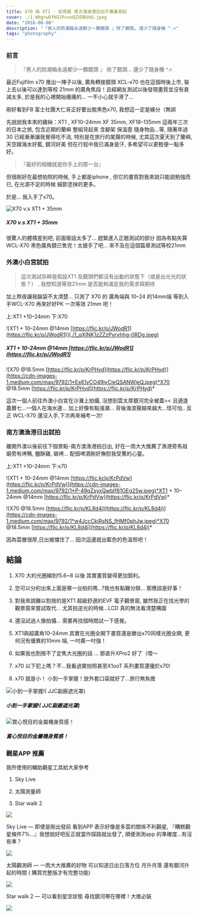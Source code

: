 ```yaml
---
title: X70 與 XT1 - 初見面 南方澳漁港日出不專業測試
cover: ./1_WbgrwDfKGlPvvoQZVDBUkQ.jpeg
date: "2016-08-06"
description: "『男人的防潮箱永遠都少一顆鏡頭 』除了鏡頭… 還少了隨身機 ^.<"
tags: "photography"
---
```


### 前言
> 『男人的防潮箱永遠都少一顆鏡頭 』
除了鏡頭… 還少了隨身機 ^.<

最近Fujifilm x70 推出一陣子以後, 廣角轉接鏡頭 XCL-x70 也在這個時後上市, 裝上去以後可以達到等校 21mm 的廣角焦段！且經網友測試以後發現畫質並沒有衰減太多, 於是我的心裡開始癢癢的… 一不小心就手滑了…

剛好看到FB 富士社團大仁哥正好要出脫黑色x70, 我想這一定是緣分（無誤

先說說我本來的雞絲：XT1 , XF10–24mm XF 35mm, XF18–135mm 這兩年三次的日本之旅, 包含近期的蘭嶼 整組背起來 含腳架 保溫壺 隨身物品…等, 隨著年過30 已經漸漸讓我覺得吃不消, 特別是在旅行的尾聲的時候, 尤其這次夏天到了蘭嶼, 天空跟海水好藍, 銀河好美 但在行程中我已滿身是汗, 多希望可以更輕便一點多好。

> 『最好的相機就是你手上的那一台』

但很剛好在最想拍照的時候, 手上都是iphone , 但它的畫質對我來說只能說勉強而已, 在光源不足的時候 細節塗抹的更多。

於是… 我入手了x70。

![X70 v.s XT1 + 35mm](./1_0P3mazASDxhRrJOlETHZMQ.jpeg)
##### X70 v.s XT1 + 35mm

很驚人的體積差別吧, 前面廢話太多了… 趕緊進入正題測試的部分
因為有點失算 WCL-X70 黑色廣角鏡已售完！太搶手了吧…
來不及在這個篇章測試等校21mm

### 外澳小白宮試拍

> 這次測試存粹是假設XT1 及鏡頭們都沒有出動的狀態下（或是出光光的狀態？） , 我想知道等效21mm 是否能夠滿足我的需求與期待

加上熬夜讓我腦袋不太清楚… 只測了 X70 的 廣角端與 10–24 的14mm端
等到入手WCL-X70 再來好好PK 一次等效 21mm 吧！

上:XT1 +10–24mm 下:X70

![XT1 + 10–24mm @14mm [https://flic.kr/p/JWodR1](https://flic.kr/p/JWodR1)](./1_qXINK1zZZzPyrvhhg-0RDg.jpeg)
##### XT1 + 10–24mm @14mm [https://flic.kr/p/JWodR1](https://flic.kr/p/JWodR1)

![X70 @18.5mm [https://flic.kr/p/KrPHyd](https://flic.kr/p/KrPHyd)](https://cdn-images-1.medium.com/max/9792/1*Es61yCO49jvCieQSANWjeQ.jpeg)*X70 @18.5mm [https://flic.kr/p/KrPHyd](https://flic.kr/p/KrPHyd)*

這次一個人前往外澳小白宮在沙灘上拍攝, 沒想到雲太厚銀河完全被蓋><
且適逢農曆七…一個人在海水邊… 加上好像有點漲潮… 背後海浪聲越來越大…怪可怕.. 反正 WCL-X70 還沒入手,下次再來補考一次!

### 南方澳漁港日出試拍

離開外澳以後前往下個景點-南方澳漁港拍日出, 好在一雨大大推薦了漁港旁馬祖廟旁有烤鴨, 鹽酥雞, 碳烤… 配個啤酒剛好撫慰我受驚的心靈。

上:XT1 +10–24mm 下:x70

![XT1 + 10–24mm @14mm [https://flic.kr/p/KrPdVw](https://flic.kr/p/KrPdVw)](https://cdn-images-1.medium.com/max/9792/1*P-49qZsyxQwbIf81OEg25w.jpeg)*XT1 + 10–24mm @14mm [https://flic.kr/p/KrPdVw](https://flic.kr/p/KrPdVw)*

![X70 @18.5mm [https://flic.kr/p/KL8d4i](https://flic.kr/p/KL8d4i)](https://cdn-images-1.medium.com/max/9792/1*w4JccCkjRsNS_fHMf0phJw.jpeg)*X70 @18.5mm [https://flic.kr/p/KL8d4i](https://flic.kr/p/KL8d4i)*

因為雲層很厚,日出被擋住了… 因次這邊就出藍色的色溫照吧！

## 結論

1. X70 大約光圈縮到f5.6~8 以後 其實畫質變得更加銳利。

1. 您可以分的出來上面是哪一台拍的嗎…?我也有點難分辯… 那應該是好事！

1. 對我來說難以割捨的是XT1 超級舒適的EVF 電子觀景窗, 雖然我正在找光學的觀景窗來嘗試取代… 尤其拍逆光的時候…LCD 真的無法看清楚構圖

1. 還沒試過人像拍攝… 需要再找個時間試一下感覺。

1. XT1與超廣角10–24mm 其實在光圈全開下畫質還是勝出x70同樣光圈全開, 更何況有優異的10mm 端, 一吋廣一吋強！

1. 如果我也割捨不了定焦大光圈的話 … 那直升XPro2 好了（喂～

1. x70 以下犯上嗎？不…我看過實拍照甚至X1ooT 系列畫質還優於x70!

1. x70 就是小！ 小到一手掌握！放外套口袋就好了…旅行無負擔

![小到一手掌握!( JJC副廠遮光罩)](./1_WbgrwDfKGlPvvoQZVDBUkQ.jpeg)
##### 小到一手掌握!( JJC副廠遮光罩)

![賞心悅目的金屬機身質感！](./1_BIZlgm-WfxxhxYs3tr65EQ.jpeg)
##### 賞心悅目的金屬機身質感！

### 觀星APP 推薦

我所使用的輔助觀星工具給大家參考

1. Sky Live

1. 太陽測量師

1. Star walk 2

![](./1_cUH6FREkgr4gLn039ffQ9w.png)

Sky Live — 
即便是剛出發前 看到APP 表示好像是多雲的關係不利觀星, 『糟糕觀星條件7%…』我想說好吧反正就當作探路就出發了, 順便測測app 的準確度…有沒有準？

![](./1_Qt_-RTMC6bdWkhzpJ9VNfA.jpeg)

太陽觀測師 — 
一雨大大推薦的好物 可以知道日出日落方位 月升月落 還有銀河升起的時間
( 購買完整版才有完整功能)

![](./1__OHNj3DoCXMTeJe-Dz3jeg.png)

Star walk 2 — 
可以看到星空狀態 尋找銀河帶在哪裡！大推必裝

![](./1_rO6wv3W5KQQ_SzIJXEWLiw.png)
